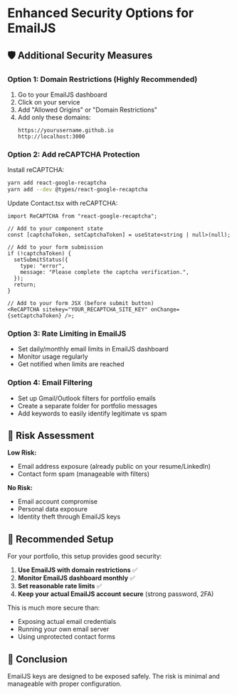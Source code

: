 # Enhanced Security Options for EmailJS

## 🛡️ Additional Security Measures

### Option 1: Domain Restrictions (Highly Recommended)

1. Go to your EmailJS dashboard
2. Click on your service
3. Add "Allowed Origins" or "Domain Restrictions"
4. Add only these domains:
   ```
   https://yourusername.github.io
   http://localhost:3000
   ```

### Option 2: Add reCAPTCHA Protection

Install reCAPTCHA:

```bash
yarn add react-google-recaptcha
yarn add --dev @types/react-google-recaptcha
```

Update Contact.tsx with reCAPTCHA:

```tsx
import ReCAPTCHA from "react-google-recaptcha";

// Add to your component state
const [captchaToken, setCaptchaToken] = useState<string | null>(null);

// Add to your form submission
if (!captchaToken) {
  setSubmitStatus({
    type: "error",
    message: "Please complete the captcha verification.",
  });
  return;
}

// Add to your form JSX (before submit button)
<ReCAPTCHA sitekey="YOUR_RECAPTCHA_SITE_KEY" onChange={setCaptchaToken} />;
```

### Option 3: Rate Limiting in EmailJS

- Set daily/monthly email limits in EmailJS dashboard
- Monitor usage regularly
- Get notified when limits are reached

### Option 4: Email Filtering

- Set up Gmail/Outlook filters for portfolio emails
- Create a separate folder for portfolio messages
- Add keywords to easily identify legitimate vs spam

## 🎯 Risk Assessment

**Low Risk:**

- Email address exposure (already public on your resume/LinkedIn)
- Contact form spam (manageable with filters)

**No Risk:**

- Email account compromise
- Personal data exposure
- Identity theft through EmailJS keys

## 📝 Recommended Setup

For your portfolio, this setup provides good security:

1. **Use EmailJS with domain restrictions** ✅
2. **Monitor EmailJS dashboard monthly** ✅
3. **Set reasonable rate limits** ✅
4. **Keep your actual EmailJS account secure** (strong password, 2FA)

This is much more secure than:

- Exposing actual email credentials
- Running your own email server
- Using unprotected contact forms

## 🚀 Conclusion

EmailJS keys are designed to be exposed safely. The risk is minimal and manageable with proper configuration.

